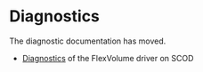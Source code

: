 # Diagnostics
The diagnostic documentation has moved.

* [Diagnostics](https://scod.hpedev.io/flexvolume_driver/container_provider/index.html#diagnostics) of the FlexVolume driver on SCOD
